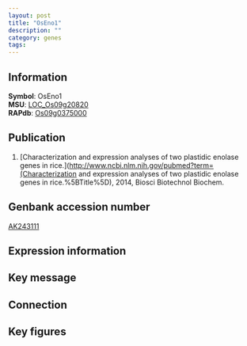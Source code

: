 ```yaml
---
layout: post
title: "OsEno1"
description: ""
category: genes
tags: 
---
```


## Information
__Symbol__: OsEno1  
__MSU__: [LOC_Os09g20820](http://rice.plantbiology.msu.edu/cgi-bin/ORF_infopage.cgi?orf=LOC_Os09g20820)  
__RAPdb__: [Os09g0375000](http://rapdb.dna.affrc.go.jp/viewer/gbrowse_details/irgsp1?name=Os09g0375000)  

## Publication
1. [Characterization and expression analyses of two plastidic enolase genes in rice.](http://www.ncbi.nlm.nih.gov/pubmed?term=(Characterization and expression analyses of two plastidic enolase genes in rice.%5BTitle%5D), 2014, Biosci Biotechnol Biochem.

## Genbank accession number
[AK243111](http://www.ncbi.nlm.nih.gov/nuccore/AK243111)

## Expression information

## Key message

## Connection

## Key figures


